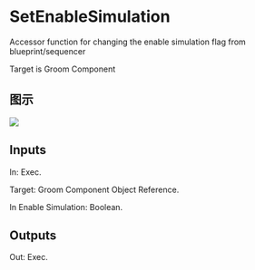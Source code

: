 # SetEnableSimulation

Accessor function for changing the enable simulation flag from blueprint/sequencer

Target is Groom Component

## 图示

![]($-20221218-20581911.png)

## Inputs

In: Exec.

Target: Groom Component Object Reference.

In Enable Simulation: Boolean.  

## Outputs

Out: Exec.

